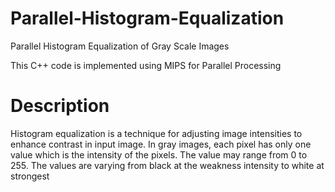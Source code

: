# Parallel-Histogram-Equalization
Parallel Histogram Equalization of Gray Scale Images

This C++ code is implemented using MIPS for Parallel Processing

# Description
Histogram equalization is a technique for adjusting image intensities to enhance contrast in input image. In gray images, each pixel has only one value which is the intensity of the pixels. The value may range from 0 to 255. The values are varying from black at the weakness intensity to white at strongest


